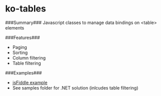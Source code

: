 ko-tables
=========

###Summary###
Javascript classes to manage data bindings on &lt;table> elements

###Features###
+ Paging
+ Sorting
+ Column filtering
+ Table filtering
  
###Examples###
+ [jsFiddle example](http://jsfiddle.net/E3fwZ/4/)
+ See samples folder for .NET solution (inlcudes table filtering)
